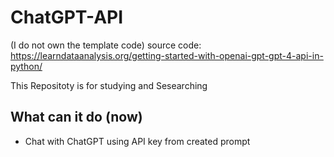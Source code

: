 # ChatGPT-API
(I do not own the template code)
source code: https://learndataanalysis.org/getting-started-with-openai-gpt-gpt-4-api-in-python/

This Repositoty is for studying and Sesearching

## What can it do (now)

- Chat with ChatGPT using API key from created prompt
